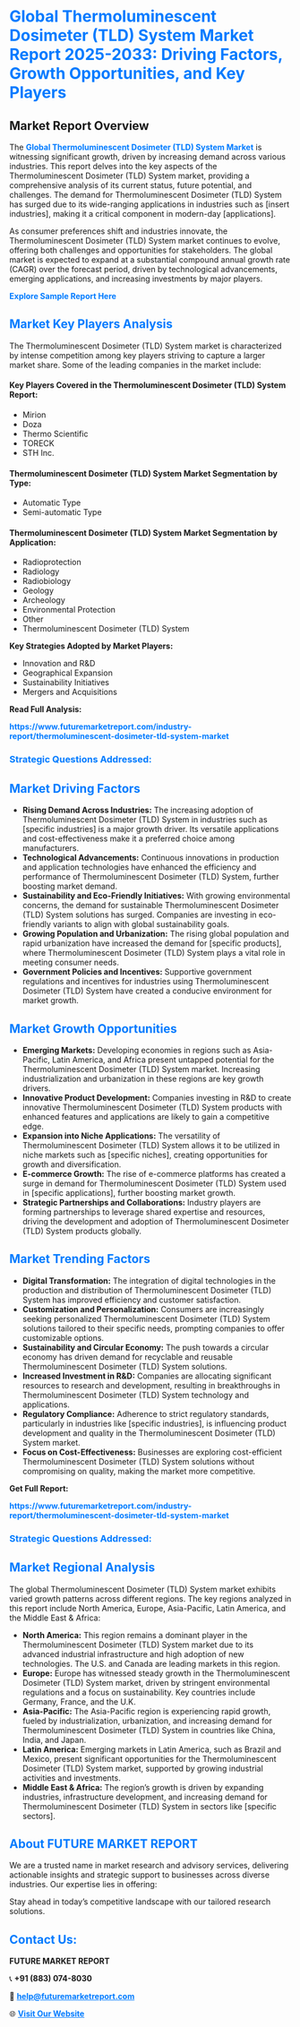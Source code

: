 <h1 style="color: #007BFF;">Global Thermoluminescent Dosimeter (TLD) System Market Report 2025-2033: Driving Factors, Growth Opportunities, and Key Players</h1>

<section id="overview">
<h2>Market Report Overview</h2>
<p>The <a href="https://www.futuremarketreport.com/industry-report/thermoluminescent-dosimeter-tld-system-market" style="color: #007BFF; text-decoration: none;"><strong>Global Thermoluminescent Dosimeter (TLD) System Market</strong></a> is witnessing significant growth, driven by increasing demand across various industries. This report delves into the key aspects of the Thermoluminescent Dosimeter (TLD) System market, providing a comprehensive analysis of its current status, future potential, and challenges. The demand for Thermoluminescent Dosimeter (TLD) System has surged due to its wide-ranging applications in industries such as [insert industries], making it a critical component in modern-day [applications].</p>
<p>As consumer preferences shift and industries innovate, the Thermoluminescent Dosimeter (TLD) System market continues to evolve, offering both challenges and opportunities for stakeholders. The global market is expected to expand at a substantial compound annual growth rate (CAGR) over the forecast period, driven by technological advancements, emerging applications, and increasing investments by major players.</p>
</section>

<section id="overview">
<p><a href="https://www.futuremarketreport.com/request-sample/reportId=128309" style="color: #007BFF; text-decoration: none;"><strong>Explore Sample Report Here</strong></a></p>
</section>

<section id="key-players">
<h2 style="color: #007BFF;">Market Key Players Analysis</h2>
<p>The Thermoluminescent Dosimeter (TLD) System market is characterized by intense competition among key players striving to capture a larger market share. Some of the leading companies in the market include:</p>
<h4>Key Players Covered in the Thermoluminescent Dosimeter (TLD) System Report:</h4>
<ul><li>Mirion</li><li>Doza</li><li>Thermo Scientific</li><li>TORECK</li><li>STH Inc.</li></ul>
<h4>Thermoluminescent Dosimeter (TLD) System Market Segmentation by Type:</h4>
<ul><li>Automatic Type</li><li>Semi-automatic Type</li></ul>

<h4>Thermoluminescent Dosimeter (TLD) System Market Segmentation by Application:</h4>
<ul><li>Radioprotection</li><li>Radiology</li><li>Radiobiology</li><li>Geology</li><li>Archeology</li><li>Environmental Protection</li><li>Other</li><li>Thermoluminescent Dosimeter (TLD) System</li></ul>
<p><strong>Key Strategies Adopted by Market Players:</strong></p>
<ul>
<li>Innovation and R&D</li>
<li>Geographical Expansion</li>
<li>Sustainability Initiatives</li>
<li>Mergers and Acquisitions</li>
</ul>
</section>

<section>
<p><strong>Read Full Analysis: </strong></p><a href="https://www.futuremarketreport.com/industry-report/thermoluminescent-dosimeter-tld-system-market" style="color: #007BFF; text-decoration: none;"><strong>https://www.futuremarketreport.com/industry-report/thermoluminescent-dosimeter-tld-system-market</strong></a>
<h3 style="color: #007BFF;">Strategic Questions Addressed:</h3>
</section>

<section id="driving-factors">
<h2 style="color: #007BFF;">Market Driving Factors</h2>
<ul>
<li><strong>Rising Demand Across Industries:</strong> The increasing adoption of Thermoluminescent Dosimeter (TLD) System in industries such as [specific industries] is a major growth driver. Its versatile applications and cost-effectiveness make it a preferred choice among manufacturers.</li>
<li><strong>Technological Advancements:</strong> Continuous innovations in production and application technologies have enhanced the efficiency and performance of Thermoluminescent Dosimeter (TLD) System, further boosting market demand.</li>
<li><strong>Sustainability and Eco-Friendly Initiatives:</strong> With growing environmental concerns, the demand for sustainable Thermoluminescent Dosimeter (TLD) System solutions has surged. Companies are investing in eco-friendly variants to align with global sustainability goals.</li>
<li><strong>Growing Population and Urbanization:</strong> The rising global population and rapid urbanization have increased the demand for [specific products], where Thermoluminescent Dosimeter (TLD) System plays a vital role in meeting consumer needs.</li>
<li><strong>Government Policies and Incentives:</strong> Supportive government regulations and incentives for industries using Thermoluminescent Dosimeter (TLD) System have created a conducive environment for market growth.</li>
</ul>
</section>

<section id="growth-opportunities">
<h2 style="color: #007BFF;">Market Growth Opportunities</h2>
<ul>
<li><strong>Emerging Markets:</strong> Developing economies in regions such as Asia-Pacific, Latin America, and Africa present untapped potential for the Thermoluminescent Dosimeter (TLD) System market. Increasing industrialization and urbanization in these regions are key growth drivers.</li>
<li><strong>Innovative Product Development:</strong> Companies investing in R&D to create innovative Thermoluminescent Dosimeter (TLD) System products with enhanced features and applications are likely to gain a competitive edge.</li>
<li><strong>Expansion into Niche Applications:</strong> The versatility of Thermoluminescent Dosimeter (TLD) System allows it to be utilized in niche markets such as [specific niches], creating opportunities for growth and diversification.</li>
<li><strong>E-commerce Growth:</strong> The rise of e-commerce platforms has created a surge in demand for Thermoluminescent Dosimeter (TLD) System used in [specific applications], further boosting market growth.</li>
<li><strong>Strategic Partnerships and Collaborations:</strong> Industry players are forming partnerships to leverage shared expertise and resources, driving the development and adoption of Thermoluminescent Dosimeter (TLD) System products globally.</li>
</ul>
</section>

<section id="trending-factors">
<h2 style="color: #007BFF;">Market Trending Factors</h2>
<ul>
<li><strong>Digital Transformation:</strong> The integration of digital technologies in the production and distribution of Thermoluminescent Dosimeter (TLD) System has improved efficiency and customer satisfaction.</li>
<li><strong>Customization and Personalization:</strong> Consumers are increasingly seeking personalized Thermoluminescent Dosimeter (TLD) System solutions tailored to their specific needs, prompting companies to offer customizable options.</li>
<li><strong>Sustainability and Circular Economy:</strong> The push towards a circular economy has driven demand for recyclable and reusable Thermoluminescent Dosimeter (TLD) System solutions.</li>
<li><strong>Increased Investment in R&D:</strong> Companies are allocating significant resources to research and development, resulting in breakthroughs in Thermoluminescent Dosimeter (TLD) System technology and applications.</li>
<li><strong>Regulatory Compliance:</strong> Adherence to strict regulatory standards, particularly in industries like [specific industries], is influencing product development and quality in the Thermoluminescent Dosimeter (TLD) System market.</li>
<li><strong>Focus on Cost-Effectiveness:</strong> Businesses are exploring cost-efficient Thermoluminescent Dosimeter (TLD) System solutions without compromising on quality, making the market more competitive.</li>
</ul>
</section>

<section>
<p><strong>Get Full Report: </strong></p><a href="https://www.futuremarketreport.com/industry-report/thermoluminescent-dosimeter-tld-system-market" style="color: #007BFF; text-decoration: none;"><strong>https://www.futuremarketreport.com/industry-report/thermoluminescent-dosimeter-tld-system-market</strong></a>
<h3 style="color: #007BFF;">Strategic Questions Addressed:</h3>
</section>


<section id="regional-analysis">
<h2 style="color: #007BFF;">Market Regional Analysis</h2>
<p>The global Thermoluminescent Dosimeter (TLD) System market exhibits varied growth patterns across different regions. The key regions analyzed in this report include North America, Europe, Asia-Pacific, Latin America, and the Middle East & Africa:</p>
<ul>
<li><strong>North America:</strong> This region remains a dominant player in the Thermoluminescent Dosimeter (TLD) System market due to its advanced industrial infrastructure and high adoption of new technologies. The U.S. and Canada are leading markets in this region.</li>
<li><strong>Europe:</strong> Europe has witnessed steady growth in the Thermoluminescent Dosimeter (TLD) System market, driven by stringent environmental regulations and a focus on sustainability. Key countries include Germany, France, and the U.K.</li>
<li><strong>Asia-Pacific:</strong> The Asia-Pacific region is experiencing rapid growth, fueled by industrialization, urbanization, and increasing demand for Thermoluminescent Dosimeter (TLD) System in countries like China, India, and Japan.</li>
<li><strong>Latin America:</strong> Emerging markets in Latin America, such as Brazil and Mexico, present significant opportunities for the Thermoluminescent Dosimeter (TLD) System market, supported by growing industrial activities and investments.</li>
<li><strong>Middle East & Africa:</strong> The region’s growth is driven by expanding industries, infrastructure development, and increasing demand for Thermoluminescent Dosimeter (TLD) System in sectors like [specific sectors].</li>
</ul>
</section>

<footer>
<h2 style="color: #007BFF;">About FUTURE MARKET REPORT</h2>
<p>We are a trusted name in market research and advisory services, delivering actionable insights and strategic support to businesses across diverse industries. Our expertise lies in offering:</p>

<p>Stay ahead in today’s competitive landscape with our tailored research solutions.</p>

<h2 style="color: #007BFF;">Contact Us:</h2>
<p><strong>FUTURE MARKET REPORT</strong></p>
<p>📞 <strong>+91 (883) 074-8030</strong></p>
<p>📧 <strong><a href="mailto:help@futuremarketreport.com" style="color: #007BFF;">help@futuremarketreport.com</a></strong></p>
<p>🌐 <strong><a href="https://www.futuremarketreport.com/" style="color: #007BFF;">Visit Our Website</a></strong></p>
</footer>